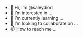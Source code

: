 - 👋 Hi, I’m @saleydiori
- 👀 I’m interested in ...
- 🌱 I’m currently learning ...
- 💞️ I’m looking to collaborate on ...
- 📫 How to reach me ...

<!---
saleydiori/saleydiori is a ✨ special ✨ repository because its `README.md` (this file) appears on your GitHub profile.
You can click the Preview link to take a look at your changes.
--->
